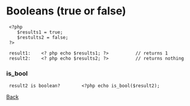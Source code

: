 # Booleans (true or false)

```
 <?php
	$results1 = true;
	$restults2 = false;
 ?>
```

```
 result1:    <? php echo $results1; ?>			// returns 1
 result2:    <? php echo $results2; ?>			// returns nothing
```

### is_bool

```
 result2 is boolean?		<?php echo is_bool($result2);
```


	
 [Back](https://github.com/stefan22/phpIntro)
	
